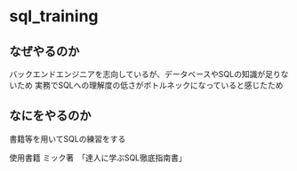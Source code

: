 # sql_training

## なぜやるのか

バックエンドエンジニアを志向しているが、データベースやSQLの知識が足りないため
実務でSQLへの理解度の低さがボトルネックになっていると感じたため

## なにをやるのか

書籍等を用いてSQLの練習をする

使用書籍 ミック著　「達人に学ぶSQL徹底指南書」

